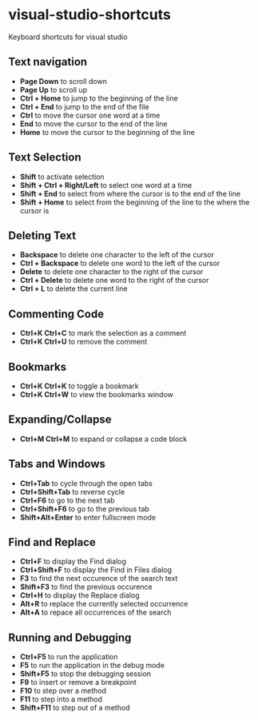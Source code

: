 # visual-studio-shortcuts
Keyboard shortcuts for visual studio

## Text navigation
* **Page Down** to scroll down
* **Page Up** to scroll up
* **Ctrl + Home** to jump to the beginning of the line
* **Ctrl + End** to jump to the end of the file
* **Ctrl** to move the cursor one word at a time
* **End** to move the cursor to the end of the line
* **Home** to move the cursor to the beginning of the line

## Text Selection
* **Shift** to activate selection
* **Shift + Ctrl + Right/Left** to select one word at a time
* **Shift + End** to select from where the cursor is to the end of the line
* **Shift + Home** to select from the beginning of the line to the where the cursor is

## Deleting Text
* **Backspace** to delete one character to the left of the cursor
* **Ctrl + Backspace** to delete one word to the left of the cursor
* **Delete** to delete one character to the right of the cursor
* **Ctrl + Delete** to delete one word to the right of the cursor
* **Ctrl + L** to delete the current line

## Commenting Code
* **Ctrl+K Ctrl+C** to mark the selection as a comment
* **Ctrl+K Ctrl+U** to remove the comment

## Bookmarks
* **Ctrl+K Ctrl+K** to toggle a bookmark
* **Ctrl+K Ctrl+W** to view the bookmarks window

## Expanding/Collapse
* **Ctrl+M Ctrl+M** to expand or collapse a code block

## Tabs and Windows
* **Ctrl+Tab** to cycle through the open tabs
* **Ctrl+Shift+Tab** to reverse cycle
* **Ctrl+F6** to go to the next tab
* **Ctrl+Shift+F6** to go to the previous tab
* **Shift+Alt+Enter** to enter fullscreen mode

## Find and Replace
* **Ctrl+F** to display the Find dialog
* **Ctrl+Shift+F** to display the Find in Files dialog
* **F3** to find the next occurence of the search text
* **Shift+F3** to find the previous occurence
* **Ctrl+H** to display the Replace dialog
* **Alt+R** to replace the currently selected occurrence
* **Alt+A** to repace all occurrences of the search

## Running and Debugging
* **Ctrl+F5** to run the application
* **F5** to run the application in the debug mode
* **Shift+F5** to stop the debugging session
* **F9** to insert or remove a breakpoint
* **F10** to step over a method
* **F11** to step into a method
* **Shift+F11** to step out of a method


